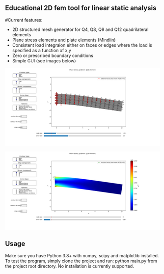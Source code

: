 Educational 2D fem tool for linear static analysis
---
#Current features:
- 2D structured mesh generator for Q4, Q8, Q9 and Q12 quadrilateral elements
- Plane stress elements and plate elements (Mindlin)
- Consistent load integraion either on faces or edges where the load is specified as a function of x,y
- Zero or prescribed boundary conditions
- Simple GUI (see images below)


![The current problem has a linearly varying pressure load $p(x)=(L_x-x)p_0$](fem-node-labels.png)


![](fem-stress.png)

## Usage

Make sure you have Python 3.8+ with numpy, scipy and matplotlib installed.
To test the program, simply clone the project and run: python main.py from the project root directory.
No installation is currently supported.
